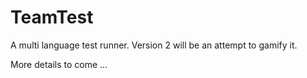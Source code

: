 TeamTest
========

A multi language test runner. Version 2 will be an attempt to gamify it.

More details to come ...
